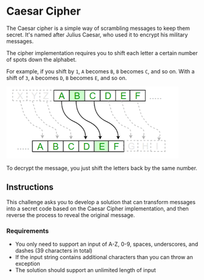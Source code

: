 # Caesar Cipher

The Caesar cipher is a simple way of scrambling messages to keep them secret. It's named after Julius Caesar, who used it to encrypt his military messages.

The cipher implementation requires you to shift each letter a certain number of spots down the alphabet.

For example, if you shift by `1`, `A` becomes `B`, `B` becomes `C`, and so on. With a shift of `3`, `A` becomes `D`, `B` becomes `E`, and so on.

![cipher-1.png](./docs/cipher-1.png)

To decrypt the message, you just shift the letters back by the same number.

## Instructions

This challenge asks you to develop a solution that can transform messages into a secret code based on the Caesar Cipher implementation, and then reverse the process to reveal the original message.

### Requirements
- You only need to support an input of A-Z, 0-9, spaces, underscores, and dashes (39 characters in total)
- If the input string contains additional characters than you can throw an exception
- The solution should support an unlimited length of input
